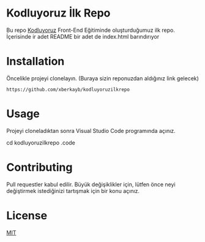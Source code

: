 # Kodluyoruz İlk Repo 
Bu repo [Kodluyoruz](https://www.kodluyoruz.org/) Front-End Eğitiminde oluşturduğumuz ilk repo. İçerisinde ir adet README bir adet de index.html barındırıyor

# Installation

Öncelikle projeyi clonelayın. (Buraya sizin reponuzdan aldığınız link gelecek)

`https://github.com/xberkayb/kodluyoruzilkrepo`

# Usage

Projeyi cloneladıktan sonra Visual Studio Code programında açınız.

cd kodluyoruzilkrepo
.code

# Contributing

Pull requestler kabul edilir. Büyük değişiklikler için, lütfen önce neyi değiştirmek istediğinizi tartışmak için bir konu açınız.

# License 

[MIT](https://choosealicense.com/licenses/mit/)


